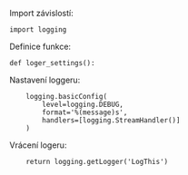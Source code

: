 Import závislostí:

    import logging
    
Definice funkce:

    def loger_settings():

Nastavení loggeru:
    
        logging.basicConfig(
            level=logging.DEBUG,
            format='%(message)s',
            handlers=[logging.StreamHandler()]
        )
    
Vrácení logeru:

        return logging.getLogger('LogThis')